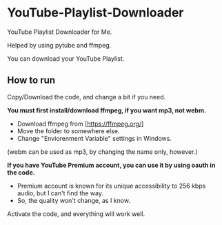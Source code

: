 # YouTube-Playlist-Downloader

YouTube Playlist Downloader for Me.

Helped by using pytube and ffmpeg.

You can download your YouTube Playlist.

## How to run

Copy/Download the code, and change a bit if you need.

**You must first install/download ffmpeg, if you want mp3, not webm.**

- Download ffmpeg from [https://ffmpeg.org/]
- Move the folder to somewhere else.
- Change "Enviorenment Variable" settings in Windows.

(webm can be used as mp3, by changing the name only, however.)

**If you have YouTube Premium account, you can use it by using oauth in the code.**

- Premium account is known for its unique accessibility to 256 kbps audio, but I can't find the way.
- So, the quality won't change, as I know.

Activate the code, and everything will work well.
